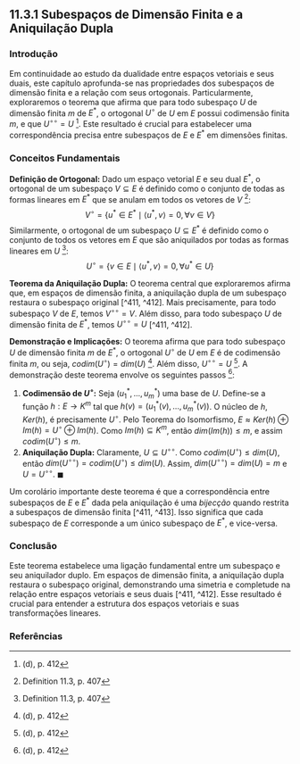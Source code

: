 ## 11.3.1 Subespaços de Dimensão Finita e a Aniquilação Dupla

### Introdução
Em continuidade ao estudo da dualidade entre espaços vetoriais e seus duais, este capítulo aprofunda-se nas propriedades dos subespaços de dimensão finita e a relação com seus ortogonais. Particularmente, exploraremos o teorema que afirma que para todo subespaço $U$ de dimensão finita $m$ de $E^*$, o ortogonal $U^\circ$ de $U$ em $E$ possui codimensão finita $m$, e que $U^{\circ\circ} = U$ [^412]. Este resultado é crucial para estabelecer uma correspondência precisa entre subespaços de $E$ e $E^*$ em dimensões finitas.

### Conceitos Fundamentais
**Definição de Ortogonal:** Dado um espaço vetorial $E$ e seu dual $E^*$, o ortogonal de um subespaço $V \subseteq E$ é definido como o conjunto de todas as formas lineares em $E^*$ que se anulam em todos os vetores de $V$ [^407]:
$$V^\circ = \{u^* \in E^* \mid \langle u^*, v \rangle = 0, \forall v \in V\}$$
Similarmente, o ortogonal de um subespaço $U \subseteq E^*$ é definido como o conjunto de todos os vetores em $E$ que são aniquilados por todas as formas lineares em $U$ [^407]:
$$U^\circ = \{v \in E \mid \langle u^*, v \rangle = 0, \forall u^* \in U\}$$

**Teorema da Aniquilação Dupla:** O teorema central que exploraremos afirma que, em espaços de dimensão finita, a aniquilação dupla de um subespaço restaura o subespaço original [^411, ^412]. Mais precisamente, para todo subespaço $V$ de $E$, temos $V^{\circ\circ} = V$. Além disso, para todo subespaço $U$ de dimensão finita de $E^*$, temos $U^{\circ\circ} = U$ [^411, ^412].

**Demonstração e Implicações:**
O teorema afirma que para todo subespaço $U$ de dimensão finita $m$ de $E^*$, o ortogonal $U^\circ$ de $U$ em $E$ é de codimensão finita $m$, ou seja, $codim(U^\circ) = dim(U)$ [^412]. Além disso, $U^{\circ\circ} = U$ [^412]. A demonstração deste teorema envolve os seguintes passos [^412]:
1.  **Codimensão de $U^\circ$:** Seja $(u_1^*, ..., u_m^*)$ uma base de $U$. Define-se a função $h: E \rightarrow K^m$ tal que $h(v) = (u_1^*(v), ..., u_m^*(v))$. O núcleo de $h$, $Ker(h)$, é precisamente $U^\circ$. Pelo Teorema do Isomorfismo, $E \approx Ker(h) \oplus Im(h) = U^\circ \oplus Im(h)$. Como $Im(h) \subseteq K^m$, então $dim(Im(h)) \le m$, e assim $codim(U^\circ) \le m$.
2.  **Aniquilação Dupla:** Claramente, $U \subseteq U^{\circ\circ}$. Como $codim(U^\circ) \le dim(U)$, então $dim(U^{\circ\circ}) = codim(U^\circ) \le dim(U)$. Assim, $dim(U^{\circ\circ}) = dim(U) = m$ e $U = U^{\circ\circ}$. $\blacksquare$

Um corolário importante deste teorema é que a correspondência entre subespaços de $E$ e $E^*$ dada pela aniquilação é uma *bijecção* quando restrita a subespaços de dimensão finita [^411, ^413]. Isso significa que cada subespaço de $E$ corresponde a um único subespaço de $E^*$, e vice-versa.

### Conclusão
Este teorema estabelece uma ligação fundamental entre um subespaço e seu aniquilador duplo. Em espaços de dimensão finita, a aniquilação dupla restaura o subespaço original, demonstrando uma simetria e completude na relação entre espaços vetoriais e seus duais [^411, ^412]. Esse resultado é crucial para entender a estrutura dos espaços vetoriais e suas transformações lineares.

### Referências
[^407]: Definition 11.3, p. 407
[^411]: Section 11.3, p. 411
[^412]: (d), p. 412
[^413]: p. 413
<!-- END -->